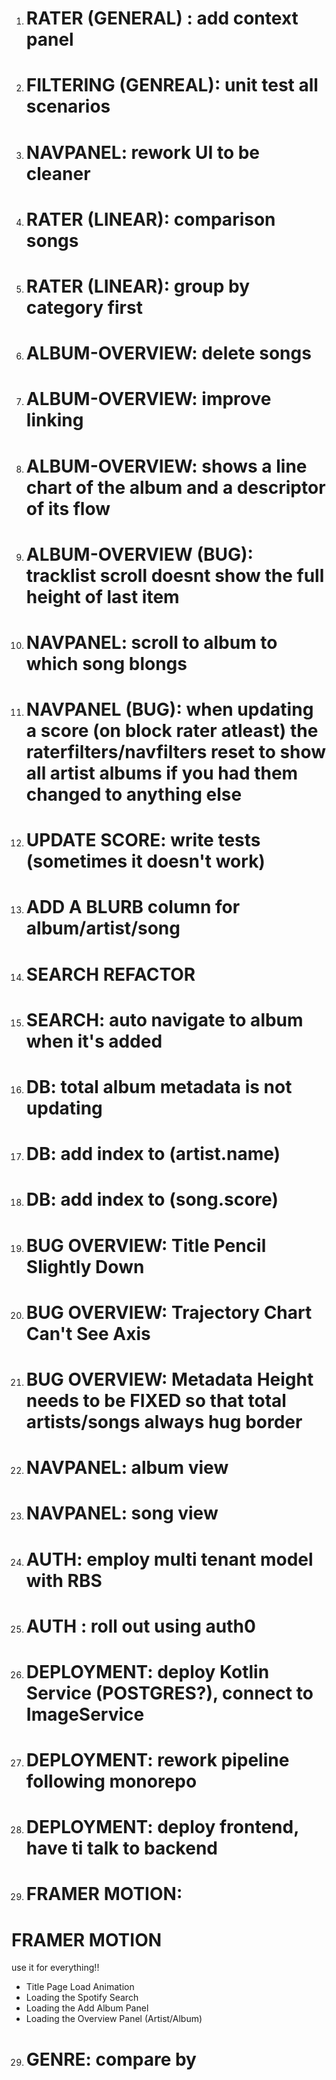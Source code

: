 1. # RATER (GENERAL) : add context panel
2. # FILTERING (GENREAL): unit test all scenarios
3. # NAVPANEL: rework UI to be cleaner 
3. # RATER (LINEAR): comparison songs   
4. # RATER (LINEAR): group by category first
5. # ALBUM-OVERVIEW: delete songs
6. # ALBUM-OVERVIEW: improve linking 
7. # ALBUM-OVERVIEW: shows a line chart of the album and a descriptor of its flow
8. # ALBUM-OVERVIEW (BUG): tracklist scroll doesnt show the full height of last item
9. # NAVPANEL: scroll to album to which song blongs 
10. # NAVPANEL (BUG): when updating a score (on block rater atleast) the raterfilters/navfilters reset to show all artist albums if you had them changed to anything else   
11. # UPDATE SCORE: write tests (sometimes it doesn't work) 
12. # ADD A BLURB column for album/artist/song 
13. # SEARCH REFACTOR
14. # SEARCH: auto navigate to album when it's added
15. # DB: total album metadata is not updating
16. # DB: add index to (artist.name)
17. # DB: add index to (song.score)
18. # BUG OVERVIEW: Title Pencil Slightly Down
19. # BUG OVERVIEW: Trajectory Chart Can't See Axis
20. # BUG OVERVIEW: Metadata Height needs to be FIXED so that total artists/songs always hug border 
21. # NAVPANEL: album view 
22. # NAVPANEL: song view
23. # AUTH: employ multi tenant model with RBS
24. # AUTH : roll out using auth0
25. # DEPLOYMENT: deploy Kotlin Service (POSTGRES?), connect to ImageService  
26. # DEPLOYMENT: rework pipeline following monorepo
27. # DEPLOYMENT: deploy frontend, have ti talk to backend
28. # FRAMER MOTION: 
# FRAMER MOTION
use it for everything!!
- Title Page Load Animation 
- Loading the Spotify Search 
- Loading the Add Album Panel
- Loading the Overview Panel (Artist/Album)  
29. # GENRE: compare by 
